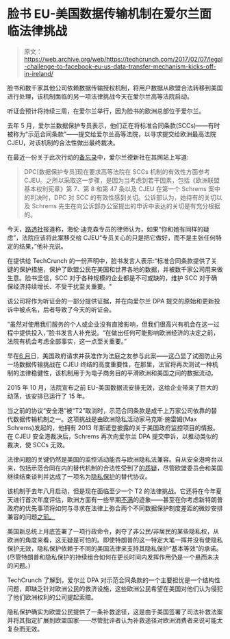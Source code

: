 # 脸书 EU-美国数据传输机制在爱尔兰面临法律挑战 

> 原文：<https://web.archive.org/web/https://techcrunch.com/2017/02/07/legal-challenge-to-facebook-eu-us-data-transfer-mechanism-kicks-off-in-ireland/>

脸书和数千家其他公司依赖数据传输授权机制，将用户数据从欧盟合法转移到美国进行处理，该机制面临的另一项法律挑战今天在爱尔兰高等法院启动。

听证会预计将持续三周，在爱尔兰举行，因为脸书的欧洲总部位于爱尔兰。

去年 5 月，爱尔兰数据保护专员表示，他们正在将标准合同条款(SCCs)——有时被称为“示范合同条款”——提交给爱尔兰高等法院，以寻求提交给欧洲最高法院 CJEU，对该机制的合法性做出最终裁决。

在最近一份关于此次行动的[备忘录](https://web.archive.org/web/20221217071947/https://www.dataprotection.ie/docs/01-02-2017-Update-on-Litigation-involving-Facebook-and-Maximilian-Schrems/1598.htm)中，爱尔兰德新社在其网站上写道:

> DPC[数据保护专员]现在要求高等法院在 SCCs 机制的有效性方面参考 CJEU。之所以采取这一步骤，是因为当考虑到若干因素，包括《欧洲联盟基本权利宪章》第 7、第 8 和第 47 条以及 CJEU 在第一个 Schrems 案中的判决时，DPC 对 SCC 的有效性感到关切。公诉部认为，她持有的关切以及 Schrems 先生在向公诉部办公室提出的申诉中表达的关切是有充分根据的。

今天，[路透社](https://web.archive.org/web/20221217071947/http://www.reuters.com/article/us-eu-privacy-facebook-idUSKBN15M1K8)报道称，海伦·迪克森专员的律师认为，如果“你和她有同样的疑虑”，法院应该将此案移交给 CJEU“专员关心的只是把它做好，而不是主张任何特定的结果，”他补充说。

在提供给 TechCrunch 的一份声明中，脸书发言人表示:“标准合同条款提供了关键的保护措施，保护了欧盟公民在美国和世界各地的数据，并被数千家公司用来做生意。脸书坚信，SCC 对于各种规模的企业都是不可或缺的，维护 SCC 对于确保经济持续增长、不受干扰至关重要。"

该公司将作为听证会的一部分提供证据，并在向爱尔兰 DPA 提交的原始和更新投诉中被点名，后者导致了今天的听证会。

“虽然对使用我们服务的个人或企业没有直接影响，但我们很高兴有机会在这一过程中提供投入，”脸书发言人补充说。“在做出任何可能影响欧洲经济的决定之前，法院有机会考虑全部事实，这一点至关重要。”

早在[6 月](https://web.archive.org/web/20221217071947/https://techcrunch.com/2016/06/13/us-government-wants-to-step-into-european-facebook-privacy-legal-challenge/)日，美国政府请求并获准作为法庭之友参与此案——这凸显了试图防止另一场数据传输挑战在 CJEU 终结的高度重要性，在那里，法官将再次测试一种机制的法律稳健性，该机制用于为电子商务目的平滑欧洲和美国之间的数据流动。

2015 年 10 月，法院宣布之前 EU-美国数据流安排无效，这给企业带来了巨大的动荡，该安排已运行了 15 年。

当之前的协议“安全港”被“T2”取消时，示范合同条款是成千上万家公司依靠的替代数据传输机制之一。这项挑战是由欧洲隐私活动家马克斯·施雷姆(Max Schrems)发起的，他拥有 2013 年斯诺登披露的关于美国政府监控项目的情报。在 CJEU 安全港裁决后，Schrems 再次向爱尔兰 DPA 提交申诉，以推动类似的裁决，使 SCCs 无效。

法律问题的关键仍然是美国的监控活动能否与欧洲隐私法兼容。自从安全港垮台以来，包括示范合同在内的替代机制的合法性受到了[的质疑](https://web.archive.org/web/20221217071947/https://techcrunch.com/2016/02/03/eu-us-data-transfers-wont-be-blocked-while-privacy-shield-details-are-hammered-out-says-wp29/)，尽管欧盟委员会和美国继续结束谈判并达成了一项名为[隐私保护](https://web.archive.org/web/20221217071947/https://techcrunch.com/tag/privacy-shield/)的替代协议。

该机制于去年八月启动，但是现在面临至少一个 T2 的法律挑战。它还将在今年夏天进行首次年度评估，欧洲方面有一些早期[不满](https://web.archive.org/web/20221217071947/https://techcrunch.com/2017/01/12/report-eu-unhappy-with-us-response-to-yahoo-email-scanning-scandal/)的迹象——甚至在你考虑新特朗普政府的优先事项将如何与寻求在法律上弥合两个不同数据保护制度差距的微妙安排兼容的问题[之前。](https://web.archive.org/web/20221217071947/https://techcrunch.com/2017/01/26/trump-order-strips-privacy-rights-from-non-u-s-citizens-could-nix-eu-us-data-flows/)

美国新总统上月底签署了一项行政命令，剥夺了非公民/非居民的某些隐私权，从欧洲的角度来看，这无疑是可怕的。即使特朗普的这一特定大笔一挥并没有使隐私保护无效，隐私保护依赖于不同的美国法律来支持其隐私保护“基本等效”的承诺。(尽管特朗普和隐私保护的持续组合如何在更长时间内发挥作用仍是一个悬而未决的问题。)

TechCrunch 了解到，爱尔兰 DPA 对示范合同条款的一个主要担忧是一个结构性问题，即缺乏针对欧洲公民的救济设施，这些欧洲公民希望在美国对他们认为侵犯了他们欧洲权利的公司提起索赔。

隐私保护确实为欧盟公民提供了一条补救途径，这是由于美国签署了司法补救法案并将其指定扩展到欧盟国家——尽管批评者认为补救途径对欧洲消费者来说可能太复杂而无效。